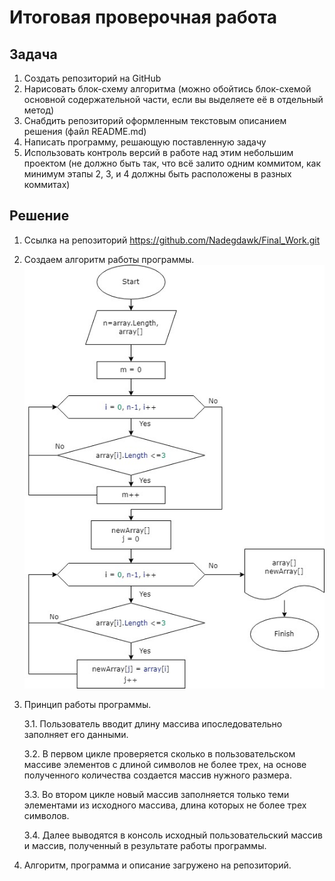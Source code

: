 # Итоговая проверочная работа
## Задача

1. Создать репозиторий на GitHub
2. Нарисовать блок-схему алгоритма (можно обойтись блок-схемой основной содержательной части, если вы выделяете её в отдельный метод)
3. Снабдить репозиторий оформленным текстовым описанием решения (файл README.md)
4. Написать программу, решающую поставленную задачу
5. Использовать контроль версий в работе над этим небольшим проектом (не должно быть так, что всё залито одним коммитом, как минимум этапы 2, 3, и 4 должны быть расположены в разных коммитах)

## Решение
1. Ссылка на репозиторий https://github.com/Nadegdawk/Final_Work.git
2. Создаем алгоритм работы программы.
![Алгоритм программы](AlgoritmFW.jpg)


3. Принцип работы программы.

    3.1. Пользователь вводит длину массива ипоследовательно заполняет его данными.

    3.2. В первом цикле проверяется сколько в пользовательском массиве элементов с длиной символов не более трех, на основе полученного количества создается массив нужного размера.

    3.3. Во втором цикле новый массив заполняется только теми элементами из исходного массива, длина которых не более трех символов.

    3.4. Далее выводятся в консоль исходный пользовательский массив и массив, полученный в результате работы программы.

4. Алгоритм, программа и описание загружено на репозиторий.
